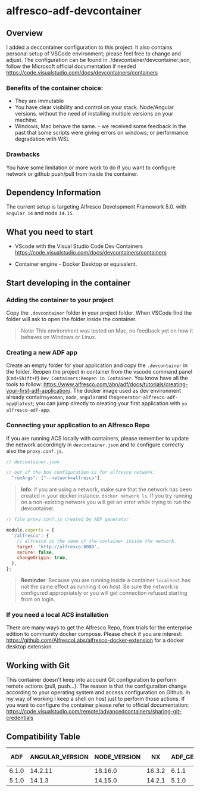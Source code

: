# alfresco-adf-devcontainer

## Overview

I added a deccontainer configuration to this project. It also contains personal setup of VSCode environment; please feel free to change and adjust. The configuration can be found in ./devcontainer/devcontainer.json, follow the Microsoft official documentation if needed https://code.visualstudio.com/docs/devcontainers/containers

### Benefits of the container choice:

- They are immutable
- You have clear visibility and control on your stack. Node/Angular versions. without the need of installing multiple versions on your machine.
- Windows, Mac behave the same. - we received some feedback in the past that some scripts were giving errors on windows; or performance degradation with WSL

### Drawbacks

You have some limitation or more work to do if you want to configure network or github push/pull from inside the container.

## Dependency Information

The current setup is targeting Alfresco Development Framework 5.0. with `angular 14` and node `14.15`.

## What you need to start

- VScode with the Visual Studio Code Dev Containers
  <https://code.visualstudio.com/docs/devcontainers/containers>

- Container engine - Docker Desktop or equivalent.

## Start developing in the container

### Adding the container to your project

Copy the `.devcontainer` folder in your project folder. When VSCode find the folder will ask to open the folder inside the container.

> Note: This environment was tested on Mac, no feedback yet on how it behaves on Windows or Linux.

### Creating a new ADF app

Create an empty folder for your application and copy the `.devcontainer` in the folder. Reopen the project in container from the vscode command panel (`Cmd+Shift+P`) `Dev Containers:Reopen in Container`. You know have all the tools to follow: <https://www.alfresco.com/abn/adf/docs/tutorials/creating-your-first-adf-application/>. The docker image used as dev environment already contains`yeoman`, `node`, `angular`and the`generator-alfresco-adf-app@latest`; you can jump directly to creating your first application with `yo alfresco-adf-app`.

### Connecting your application to an Alfresco Repo

If you are running ACS locally with containers, please remember to update the network accordingly in `devcontainer.json` and to configure correctly also the `proxy.conf.js`.

```javascript
// devcontainer.json

// out of the box configuration is for alfresco network.
  "runArgs": ["--network=alfresco"],
```

> **Info**: if you are using a network, make sure that the network has been created in your docker instance. `docker network ls`. If you try running on a non-existing network you will get an error while trying to run the devcontainer.

```javascript
// file proxy.conf.js created by ADF generator

module.exports = {
  '/alfresco': {
    // alfresco is the name of the container inside the network.
    target: 'http://alfresco:8080',
    secure: false,
    changeOrigin: true,
  },
};
```

> **Reminder**: Because you are running inside a container `localhost` has not the same effect as running it on host. Be sure the network is configured appropriately or you will get connection refused starting from on login.

### If you need a local ACS installation

There are many ways to get the Alfresco Repo, from trials for the enterprise edition to community docker compose.
Please check if you are interest: <https://github.com/AlfrescoLabs/alfresco-docker-extension> for a docker desktop extension.

## Working with Git

This container doesn't keep into account Git configuration to perform remote actions (pull, push...). The reason is that the configuration change according to your operating system and access configuration on Github. In my way of working I keep a shell on host just to perform those actions.
If you want to configure the container please refer to official documentation: https://code.visualstudio.com/remote/advancedcontainers/sharing-git-credentials

## Compatibility Table

| ADF   | ANGULAR_VERSION | NODE_VERSION | NX     | ADF_GENERATOR | ACA / ADW |
| ----- | --------------- | ------------ | ------ | ------------- | --------- |
| 6.1.0 | 14.2.11         | 18.16.0      | 16.3.2 | 6.1.1         | >=4.1     |
| 5.1.0 | 14.1.3          | 14.15.0      | 14.2.1 | 5.1.0         | 3.x       |
